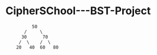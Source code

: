 # CipherSChool---BST-Project


  
              50
           /     \
          30      70
         /  \    /  \
        20   40  60   80 
